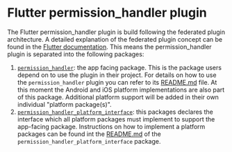 # Flutter permission_handler plugin

The Flutter permission_handler plugin is build following the federated plugin architecture. A detailed explanation of the federated plugin concept can be found in the [Flutter documentation](https://flutter.dev/docs/development/packages-and-plugins/developing-packages#federated-plugins). This means the permission_handler plugin is separated into the following packages:

1. [`permission_handler`][1]: the app facing package. This is the package users depend on to use the plugin in their project. For details on how to use the `permission_handler` plugin you can refer to its [README.md][2] file. At this moment the Android and iOS platform implementations are also part of this package. Additional platform support will be added in their own individual "platform package(s)".
2. [`permission_handler_platform_interface`][3]: this packages declares the interface which all platform packages must implement to support the app-facing package. Instructions on how to implement a platform packages can be found int the [README.md][4] of the `permission_handler_platform_interface` package.

[1]: ./permission_handler
[2]: ./permission_handler/README.md
[3]: ./permission_handler_platform_interface
[4]: ./permission_handler_platform_interface/README.md

